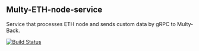 ## Multy-ETH-node-service

Service that processes ETH node and sends custom data by gRPC to Multy-Back.

[![Build Status](https://travis-ci.com/Multy-io/Multy-ETH-node-service.svg?branch=master)](https://travis-ci.com/Multy-io/Multy-ETH-node-service)

